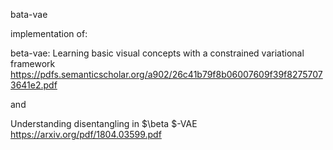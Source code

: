bata-vae

implementation of:
 
beta-vae: Learning basic visual concepts with a constrained variational framework
https://pdfs.semanticscholar.org/a902/26c41b79f8b06007609f39f82757073641e2.pdf

and 

Understanding disentangling in $\beta $-VAE
https://arxiv.org/pdf/1804.03599.pdf
